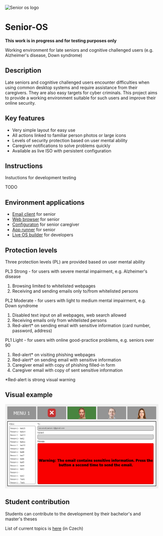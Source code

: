 ![Senior os logo](https://fee9.short.gy/SOS-logo-git.png)

# Senior-OS

**This work is in progress and for testing purposes only**

Working environment for late seniors and cognitive challenged users (e.g. Alzheimer's disease, Down syndrome)

## Description

Late seniors and cognitive challenged users encounter difficulties when using common desktop systems and require assistance from their caregivers. They are also easy targets for cyber criminals. This project aims to provide a working environment suitable for such users and improve their online security.

## Key features

- Very simple layout for easy use
- All actions linked to familiar person photos or large icons
- Levels of security protection based on user mental ability
- Caregiver notifications to solve problems quickly
- Available as live ISO with persistent configuration

## Instructions

Instuctions for development testing

TODO
 
## Environment applications

- [Email client](https://github.com/forsenior/senior-os/tree/main/smail) for senior
- [Web browser](https://github.com/forsenior/senior-os/tree/main/sweb) for senior
- [Configuraton](https://github.com/forsenior/senior-os/tree/main/sconf) for senior caregiver
- [App runner](https://github.com/forsenior/senior-os/tree/main/srun) for senior
- [Live OS builder](https://github.com/forsenior/senior-os/tree/main/siso) for developers

## Protection levels

Three protection levels (PL) are provided based on user mental ability

PL3 Strong - for users with severe mental impairment, e.g. Alzheimer's disease

1. Browsing limited to whitelisted webpages
2. Receiving and sending emails only to/from whitelisted persons

PL2 Moderate - for users with light to medium mental impairment, e.g. Down syndrome

1. Disabled text input on all webpages, web search allowed
2. Receiving emails only from whitelisted persons
3. Red-alert* on sending email with sensitive information (card number, password, address)

PL1 Light - for users with online good-practice problems, e.g. seniors over 90

1. Red-alert* on visiting phishing webpages
3. Red-alert* on sending email with sensitive information
3. Caregiver email with copy of phishing filled-in form
4. Caregiver email with copy of sent sensitive information

*Red-alert is strong visual warning

## Visual example

![Visual example](https://github.com/forsenior/senior-os/blob/main/smail/screens/smail_sensitive_information_alert.png)

## Student contribution

Students can contribute to the development by their bachelor's and master's theses 

List of current topics is [here](https://github.com/forsenior/senior-os/tree/main/theses) (in Czech)
